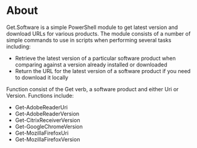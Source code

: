 # About

Get.Software is a simple PowerShell module to get latest version and download URLs for various products. The module consists of a number of simple commands to use in scripts when performing several tasks including:

* Retrieve the latest version of a particular software product when comparing against a version already installed or downloaded
* Return the URL for the latest version of a software product if you need to download it locally

Function consist of the Get verb, a software product and either Uri or Version. Functions include:

* Get-AdobeReaderUri
* Get-AdobeReaderVersion
* Get-CitrixReceiverVersion
* Get-GoogleChromeVersion
* Get-MozillaFirefoxUri
* Get-MozillaFirefoxVersion
